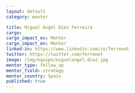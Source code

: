 ```yaml
---
layout: default
category: mentor

title: Miguel Ángel Díez Ferreira
cargo:
cargo_impact_es: Mentor
cargo_impact_en: Mentor
linked-in: https://www.linkedin.com/in/ferrenet
twitter: https://twitter.com/ferrenet
image: /img/equipo/miguelangel.diaz.jpg
mentor_type: follow_up
mentor_field: strategy
mentor_country: Spain
published: true
---
```

